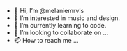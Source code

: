 - 👋 Hi, I’m @melaniemrvls
- 👀 I’m interested in music and design.
- 🌱 I’m currently learning to code.
- 💞️ I’m looking to collaborate on ...
- 📫 How to reach me ...

<!---
melaniemrvls/melaniemrvls is a ✨ special ✨ repository because its `README.md` (this file) appears on your GitHub profile.
You can click the Preview link to take a look at your changes.
--->
